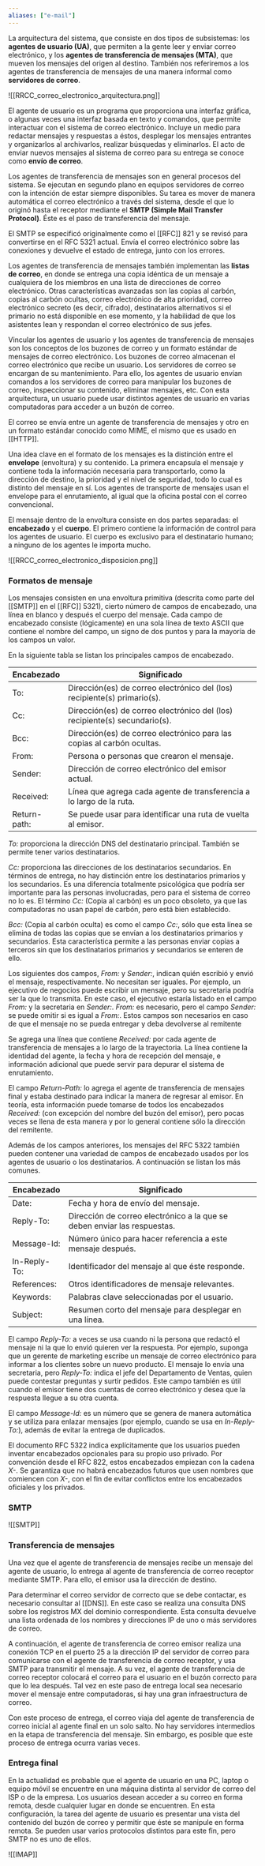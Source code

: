 ```yaml
---
aliases: ["e-mail"]
---
```


La arquitectura del sistema, que consiste en dos tipos de subsistemas: los **agentes de usuario (UA)**, que permiten a la gente leer y enviar correo electrónico, y los **agentes de transferencia de mensajes (MTA)**, que mueven los mensajes del origen al destino. También nos referiremos a los agentes de transferencia de mensajes de una manera informal como **servidores de correo**.

![[RRCC_correo_electronico_arquitectura.png]]

El agente de usuario es un programa que proporciona una interfaz gráfica, o algunas veces una interfaz basada en texto y comandos, que permite interactuar con el sistema de correo electrónico. Incluye un medio para redactar mensajes y respuestas a éstos, desplegar los mensajes entrantes y organizarlos al archivarlos, realizar búsquedas y eliminarlos. El acto de enviar nuevos mensajes al sistema de correo para su entrega se conoce como **envío de correo**.

Los agentes de transferencia de mensajes son en general procesos del sistema. Se ejecutan en segundo plano en equipos servidores de correo con la intención de estar siempre disponibles. Su tarea es mover de manera automática el correo electrónico a través del sistema, desde el que lo originó hasta el receptor mediante el **SMTP (Simple Mail Transfer Protocol)**. Éste es el paso de transferencia del mensaje.

El SMTP se especificó originalmente como el [[RFC]] 821 y se revisó para convertirse en el RFC 5321 actual. Envía el correo electrónico sobre las conexiones y devuelve el estado de entrega, junto con los errores.

Los agentes de transferencia de mensajes también implementan las **listas de correo**, en donde se entrega una copia idéntica de un mensaje a cualquiera de los miembros en una lista de direcciones de correo electrónico. Otras características avanzadas son las copias al carbón, copias al carbón ocultas, correo electrónico de alta prioridad, correo electrónico secreto (es decir, cifrado), destinatarios alternativos si el primario no está disponible en ese momento, y la habilidad de que los asistentes lean y respondan el correo electrónico de sus jefes.

Vincular los agentes de usuario y los agentes de transferencia de mensajes son los conceptos de los buzones de correo y un formato estándar de mensajes de correo electrónico. Los buzones de correo almacenan el correo electrónico que recibe un usuario. Los servidores de correo se encargan de su mantenimiento. Para ello, los agentes de usuario envían comandos a los servidores de correo para manipular los buzones de correo, inspeccionar su contenido, eliminar mensajes, etc. Con esta arquitectura, un usuario puede usar distintos agentes de usuario en varias computadoras para acceder a un buzón de correo. 

El correo se envía entre un agente de transferencia de mensajes y otro en un formato estándar conocido como MIME, el mismo que es usado en [[HTTP]].

Una idea clave en el formato de los mensajes es la distinción entre el **envelope** (envoltura) y su contenido. La primera encapsula el mensaje y contiene toda la información necesaria para transportarlo, como la dirección de destino, la prioridad y el nivel de seguridad, todo lo cual es distinto del mensaje en sí. Los agentes de transporte de mensajes usan el envelope para el enrutamiento, al igual que la oficina postal con el correo convencional.

El mensaje dentro de la envoltura consiste en dos partes separadas: el **encabezado** y el **cuerpo**. El primero contiene la información de control para los agentes de usuario. El cuerpo es exclusivo para el destinatario humano; a ninguno de los agentes le importa mucho.

![[RRCC_correo_electronico_disposicion.png]]

### Formatos de mensaje
Los mensajes consisten en una envoltura primitiva (descrita como parte del [[SMTP]] en el [[RFC]] 5321), cierto número de campos de encabezado, una línea en blanco y después el cuerpo del mensaje. Cada campo de encabezado consiste (lógicamente) en una sola línea de texto ASCII que contiene el nombre del campo, un signo de dos puntos y para la mayoría de los campos un valor.

En la siguiente tabla se listan los principales campos de encabezado.

| Encabezado   | Significado                                                                |
| ------------ | -------------------------------------------------------------------------- |
| To:          | Dirección(es) de correo electrónico del (los) recipiente(s) primario(s).   |
| Cc:          | Dirección(es) de correo electrónico del (los) recipiente(s) secundario(s). |
| Bcc:         | Dirección(es) de correo electrónico para las copias al carbón ocultas.     |
| From:        | Persona o personas que crearon el mensaje.                                 |
| Sender:      | Dirección de correo electrónico del emisor actual.                         |
| Received:    | Línea que agrega cada agente de transferencia a lo largo de la ruta.       |
| Return-path: | Se puede usar para identificar una ruta de vuelta al emisor.               |

*To:* proporciona la dirección DNS del destinatario principal. También se permite tener varios destinatarios.

*Cc:* proporciona las direcciones de los destinatarios secundarios. En términos de entrega, no hay distinción entre los destinatarios primarios y los secundarios. Es una diferencia totalmente psicológica que podría ser importante para las personas involucradas, pero para el sistema de correo no lo es. El término *Cc:* (Copia al carbón) es un poco obsoleto, ya que las computadoras no usan papel de carbón, pero está bien establecido.

*Bcc:* (Copia al carbón oculta) es como el campo *Cc:*, sólo que esta línea se elimina de todas las copias que se envían a los destinatarios primarios y secundarios. Esta característica permite a las personas enviar copias a terceros sin que los destinatarios primarios y secundarios se enteren de ello.

Los siguientes dos campos, *From:* y *Sender:*, indican quién escribió y envió el mensaje, respectivamente. No necesitan ser iguales. Por ejemplo, un ejecutivo de negocios puede escribir un mensaje, pero su secretaria podría ser la que lo transmita. En este caso, el ejecutivo estaría listado en el campo *From:* y la secretaria en *Sender:*. *From:* es necesario, pero el campo *Sender:* se puede omitir si es igual a *From:*. Estos campos son necesarios en caso de que el mensaje no se pueda entregar y deba devolverse al remitente

Se agrega una línea que contiene *Received:* por cada agente de transferencia de mensajes a lo largo de la trayectoria. La línea contiene la identidad del agente, la fecha y hora de recepción del mensaje, e información adicional que puede servir para depurar el sistema de enrutamiento.

El campo *Return-Path:* lo agrega el agente de transferencia de mensajes final y estaba destinado para indicar la manera de regresar al emisor. En teoría, esta información puede tomarse de todos los encabezados *Received:* (con excepción del nombre del buzón del emisor), pero pocas veces se llena de esta manera y por lo general contiene sólo la dirección del remitente.

Además de los campos anteriores, los mensajes del RFC 5322 también pueden contener una variedad de campos de encabezado usados por los agentes de usuario o los destinatarios. A continuación se listan los más comunes.

| Encabezado   | Significado                                                              |
| ------------ | ------------------------------------------------------------------------ |
| Date:        | Fecha y hora de envío del mensaje.                                       |
| Reply-To:    | Dirección de correo electrónico a la que se deben enviar las respuestas. |
| Message-Id:  | Número único para hacer referencia a este mensaje después.               |
| In-Reply-To: | Identificador del mensaje al que éste responde.                          |
| References:  | Otros identificadores de mensaje relevantes.                             |
| Keywords:    | Palabras clave seleccionadas por el usuario.                             |
| Subject:     | Resumen corto del mensaje para desplegar en una línea.                   |

El campo *Reply-To:* a veces se usa cuando ni la persona que redactó el mensaje ni la que lo envió quieren ver la respuesta. Por ejemplo, suponga que un gerente de marketing escribe un mensaje de correo electrónico para informar a los clientes sobre un nuevo producto. El mensaje lo envía una secretaria, pero *Reply-To:* indica el jefe del Departamento de Ventas, quien puede contestar preguntas y surtir pedidos. Este campo también es útil cuando el emisor tiene dos cuentas de correo electrónico y desea que la respuesta llegue a su otra cuenta.

El campo *Message-Id:* es un número que se genera de manera automática y se utiliza para enlazar mensajes (por ejemplo, cuando se usa en *In-Reply-To:*), además de evitar la entrega de duplicados.

El documento RFC 5322 indica explícitamente que los usuarios pueden inventar encabezados opcionales para su propio uso privado. Por convención desde el RFC 822, estos encabezados empiezan con la cadena *X-*. Se garantiza que no habrá encabezados futuros que usen nombres que comiencen con *X-*, con el fin de evitar conflictos entre los encabezados oficiales y los privados.

### SMTP
![[SMTP]]

### Transferencia de mensajes
Una vez que el agente de transferencia de mensajes recibe un mensaje del agente de usuario, lo entrega al agente de transferencia de correo receptor mediante SMTP. Para ello, el emisor usa la dirección de destino.

Para determinar el correo servidor de correcto que se debe contactar, es necesario consultar al [[DNS]]. En este caso se realiza una consulta DNS sobre los registros MX del dominio correspondiente. Esta consulta devuelve una lista ordenada de los nombres y direcciones IP de uno o más servidores de correo.

A continuación, el agente de transferencia de correo emisor realiza una conexión TCP en el puerto 25 a la dirección IP del servidor de correo para comunicarse con el agente de transferencia de correo receptor, y usa SMTP para transmitir el mensaje. A su vez, el agente de transferencia de correo receptor colocará el correo para el usuario en el buzón correcto para que lo lea después. Tal vez en este paso de entrega local sea necesario mover el mensaje entre computadoras, si hay una gran infraestructura de correo.

Con este proceso de entrega, el correo viaja del agente de transferencia de correo inicial al agente final en un solo salto. No hay servidores intermedios en la etapa de transferencia del mensaje. Sin embargo, es posible que este proceso de entrega ocurra varias veces.

### Entrega final
En la actualidad es probable que el agente de usuario en una PC, laptop o equipo móvil se encuentre en una máquina distinta al servidor de correo del ISP o de la empresa. Los usuarios desean acceder a su correo en forma remota, desde cualquier lugar en donde se encuentren. En esta configuración, la tarea del agente de usuario es presentar una vista del contenido del buzón de correo y permitir que éste se manipule en forma remota. Se pueden usar varios protocolos distintos para este fin, pero SMTP no es uno de ellos.

![[IMAP]]


